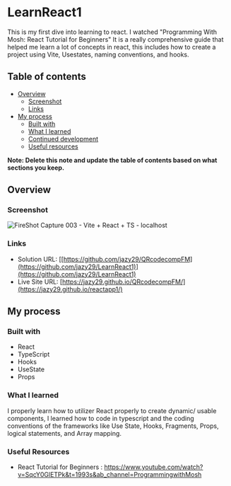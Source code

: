 # LearnReact1
This is my first dive into learning to react. I watched "Programming With Mosh: React Tutorial for Beginners" It is a really comprehensive guide that helped me learn a lot of concepts in react, this includes 
how to create a project using Vite, Usestates, naming conventions, and hooks. 

## Table of contents

- [Overview](#overview)
  - [Screenshot](#screenshot)
  - [Links](#links)
- [My process](#my-process)
  - [Built with](#built-with)
  - [What I learned](#what-i-learned)
  - [Continued development](#continued-development)
  - [Useful resources](#useful-resources)


**Note: Delete this note and update the table of contents based on what sections you keep.**

## Overview

### Screenshot
![FireShot Capture 003 - Vite + React + TS - localhost](https://github.com/jazy29/reactapp1/assets/70250322/87dbaf64-fdb3-4392-aec1-fb49990e8eae)


### Links

- Solution URL: [[https://github.com/jazy29/QRcodecompFM](https://github.com/jazy29/LearnReact1)](https://github.com/jazy29/LearnReact1)
- Live Site URL: [https://jazy29.github.io/QRcodecompFM/](https://jazy29.github.io/reactapp1/)

## My process

### Built with

- React
- TypeScript
- Hooks
- UseState
- Props

### What I learned

I properly learn how to utilizer React properly to create dynamic/ usable components, I learned how to code in typescript and the coding conventions of the frameworks like Use State, Hooks, Fragments, Props, logical statements, and Array mapping.


### Useful Resources
- React Tutorial for Beginners : https://www.youtube.com/watch?v=SqcY0GlETPk&t=1993s&ab_channel=ProgrammingwithMosh


